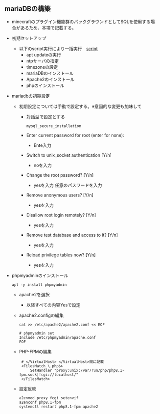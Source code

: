 ## mariaDBの構築
* minecraftのプラグイン機能群のバックグラウンドとしてSQLを使用する場合があるため、本項で記載する。
* 初期セットアップ
  * 以下のscript実行により一括実行　[script](https://github.com/maron-gt123/k8s-setup-for-proxmox/blob/main/minecraft/sql/setup.sh)
      * apt updateの実行
      * ntpサーバの指定
      * timezoneの設定
      * mariaDBのインストール
      * Apache2のインストール
      * phpのインストール
* mariadbの初期設定
  * 初期設定については手動で設定する。※意図的な変更も加味して
    * 対話型で設定とする
    
          mysql_secure_installation
    * Enter current password for root (enter for none):
      * Ente入力
    * Switch to unix_socket authentication [Y/n]
      * noを入力
    * Change the root password? [Y/n]
      * yesを入力 任意のパスワードを入力
    * Remove anonymous users? [Y/n]
      * yesを入力
    * Disallow root login remotely? [Y/n]
      * yesを入力
    * Remove test database and access to it? [Y/n]
      * yesを入力
    * Reload privilege tables now? [Y/n]
      * yesを入力
* phpmyadminのインストール
  
      apt -y install phpmyadmin
  * apache2を選択
    * 以降すべての内容Yesで設定 
  * apache2.configの編集
  
        cat >> /etc/apache2/apache2.conf << EOF
        
        # phpmyadmin set
        Include /etc/phpmyadmin/apache.conf
        EOF
        
  * PHP-FPMの編集
  
         # </VirtualHost> </VirtualHost>間に記載
         <FilesMatch \.php$>
             SetHandler "proxy:unix:/var/run/php/php8.1-fpm.sock|fcgi://localhost/"
         </FilesMatch>
  * 設定反映
 
        a2enmod proxy_fcgi setenvif
        a2enconf php8.1-fpm
        systemctl restart php8.1-fpm apache2
